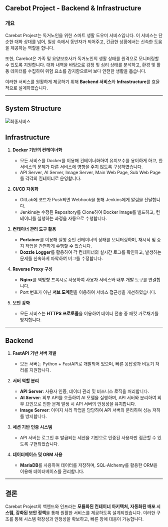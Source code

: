 ## Carebot Project - Backend & Infrastructure

### 개요

Carebot Project는 독거노인을 위한 스마트 생활 도우미 서비스입니다. 이 서비스는 단순한 대화 상대를 넘어, 일상 속에서 동반자가 되어주고, 긴급한 상황에서는 신속한 도움을 제공하는 역할을 합니다.

또한, Carebot은 가족 및 요양보호사가 독거노인의 생활 상태를 원격으로 모니터링할 수 있도록 지원합니다. 대화 내역을 바탕으로 감정 및 심리 상태를 분석하고, 환경 및 활동 데이터를 수집하여 위험 요소를 감지함으로써 보다 안전한 생활을 돕습니다.

이러한 서비스를 원활하게 제공하기 위해 **Backend 서비스**와 **Infrastructure**를 효율적으로 설계하였습니다.

---

## System Structure

![최종서비스](https://github.com/user-attachments/assets/9aaf33bc-e7bc-4d29-8c68-1880f6151202)

## Infrastructure

1. **Docker 기반의 컨테이너화**
    - 모든 서비스를 Docker를 이용해 컨테이너화하여 유지보수를 용이하게 하고, 한 서비스의 문제가 다른 서비스에 영향을 주지 않도록 구성하였습니다.
    - API Server, AI Server, Image Server, Main Web Page, Sub Web Page를 각각의 컨테이너로 운영합니다.

2. **CI/CD 자동화**
    - GitLab에 코드가 Push되면 Webhook을 통해 Jenkins에게 알림을 전달합니다.
    - Jenkins는 수정된 Repository를 Clone하여 Docker Image를 빌드하고, 컨테이너를 실행하는 과정을 자동으로 수행합니다.

3. **컨테이너 관리 도구 활용**
    - **Portainer**를 이용해 실행 중인 컨테이너의 상태를 모니터링하며, 재시작 및 중지 작업을 간편하게 수행할 수 있습니다.
    - **Dozzle Logger**를 활용하여 각 컨테이너의 실시간 로그를 확인하고, 발생하는 문제를 신속하게 파악하여 버그를 수정합니다.

4. **Reverse Proxy 구성**
    - **Nginx**를 역방향 프록시로 사용하여 사용자 서비스와 내부 개발 도구를 연결합니다.
    - Port 번호가 아닌 **서브 도메인**을 이용하여 서비스 접근성을 개선하였습니다.

5. **보안 강화**
    - 모든 서비스는 **HTTPS 프로토콜**을 이용하여 데이터 전송 중 패킷 가로채기를 방지합니다.

---

## Backend

1. **FastAPI 기반 서버 개발**
    - 모든 서버는 Python + FastAPI로 개발되어 있으며, 빠른 응답성과 비동기 처리를 지원합니다.

2. **서버 역할 분리**
    - **API Server**: 사용자 인증, 데이터 관리 및 비즈니스 로직을 처리합니다.
    - **AI Server**: 외부 API를 호출하여 AI 모델을 실행하며, API 서버와 분리하여 외부 요인으로 인한 문제 발생 시 API 서버의 안정성을 유지합니다.
    - **Image Server**: 이미지 처리 작업을 담당하여 API 서버와 분리하여 성능 저하를 방지합니다.

3. **세션 기반 인증 시스템**
    - API 서버는 로그인 후 발급되는 세션을 기반으로 인증된 사용자만 접근할 수 있도록 구현되었습니다.

4. **데이터베이스 및 ORM 사용**
    - **MariaDB**를 사용하여 데이터를 저장하며, SQL-Alchemy를 활용한 ORM을 이용해 데이터베이스를 관리합니다.

---

## 결론

Carebot Project의 백엔드와 인프라는 **모듈화된 컨테이너 아키텍처, 자동화된 배포 시스템, 강화된 보안 정책**을 통해 원활한 서비스를 제공하도록 설계되었습니다. 이러한 구조를 통해 시스템 확장성과 안정성을 확보하고, 빠른 장애 대응이 가능합니다.
